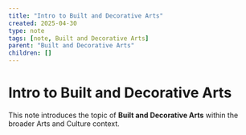 ```yaml
---
title: "Intro to Built and Decorative Arts"
created: 2025-04-30
type: note
tags: [note, Built and Decorative Arts]
parent: "Built and Decorative Arts"
children: []
---
```


# Intro to Built and Decorative Arts

This note introduces the topic of **Built and Decorative Arts** within the broader Arts and Culture context.

